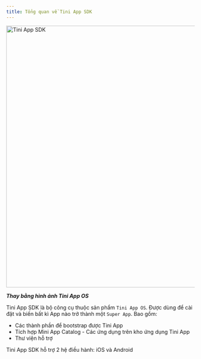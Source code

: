 ```yaml
---
title: Tổng quan về Tini App SDK
---
```


<img src="/img/TiniApp_Development_to_End_users_diagram.png" width="700px" alt="Tini App SDK"/>

**_Thay bằng hình ảnh Tini App OS_**

Tini App SDK là bộ công cụ thuộc sản phẩm `Tini App OS`. Được dùng để cài đặt và biến bất kì App nào trở thành một `Super App`. Bao gồm:

- Các thành phần để bootstrap được Tini App
- Tích hợp Mini App Catalog - Các ứng dụng trên kho ứng dụng Tini App
- Thư viện hỗ trợ

Tini App SDK hỗ trợ 2 hệ điều hành: iOS và Android
